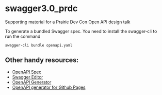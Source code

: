 # swagger3.0_prdc
Supporting material for a Prairie Dev Con Open API design talk

To generate a bundled Swagger spec.  You need to install the swagger-cli to run the command
```
swagger-cli bundle openapi.yaml
```

## Other handy resources:
* [OpenAPI Spec](https://swagger.io/specification)
* [Swagger Editor](https://editor.swagger.io)
* [OpenAPI Generator](https://github.com/OpenAPITools/openapi-generator)
* [OpenAPI generator for Github Pages](https://github.com/Rebilly/generator-openapi-repo)

